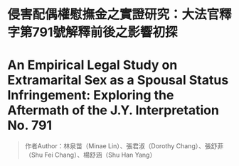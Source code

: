 # 侵害配偶權慰撫金之實證研究：大法官釋字第791號解釋前後之影響初探
# An Empirical Legal Study on Extramarital Sex as a  Spousal Status Infringement: Exploring the Aftermath of the J.Y. Interpretation No. 791 
> 作者Author：林泉苗（Minae Lin）、張君淑（Dorothy Chang）、張舒菲（Shu Fei Chang）、楊舒涵（Shu Han Yang）
